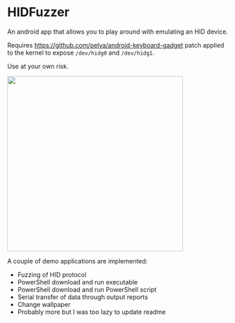 # HIDFuzzer
An android app that allows you to play around with emulating an HID device.

Requires https://github.com/pelya/android-keyboard-gadget patch applied to the kernel to expose `/dev/hidg0` and `/dev/hidg1`.

Use at your own risk.

<img src="https://my.mixtape.moe/ogkgoz.png" width=400/>

A couple of demo applications are implemented:
- Fuzzing of HID protocol
- PowerShell download and run executable
- PowerShell download and run PowerShell script
- Serial transfer of data through output reports
- Change wallpaper
- Probably more but I was too lazy to update readme
